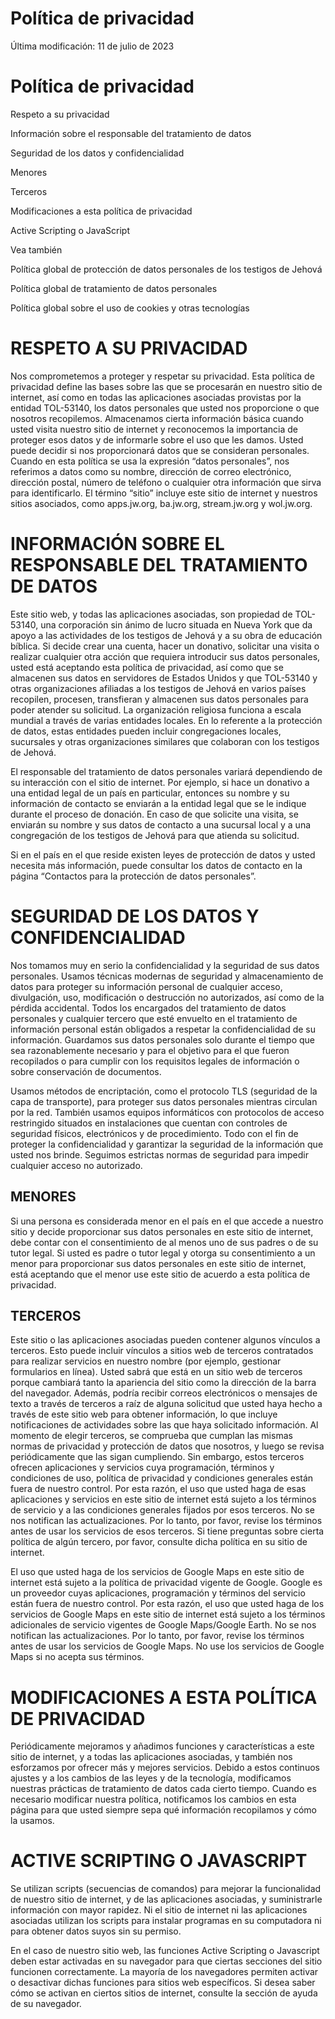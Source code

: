 # Política de privacidad
Última modificación: 11 de julio de 2023

# Política de privacidad

 Respeto a su privacidad

 Información sobre el responsable del tratamiento de datos

 Seguridad de los datos y confidencialidad

 Menores

 Terceros

 Modificaciones a esta política de privacidad

 Active Scripting o JavaScript

Vea también

Política global de protección de datos personales de los testigos de Jehová

Política global de tratamiento de datos personales

Política global sobre el uso de cookies y otras tecnologías

# RESPETO A SU PRIVACIDAD
 Nos comprometemos a proteger y respetar su privacidad. Esta política de privacidad define las bases sobre las que se procesarán en nuestro sitio de internet, así como en todas las aplicaciones asociadas provistas por la entidad TOL-53140, los datos personales que usted nos proporcione o que nosotros recopilemos. Almacenamos cierta información básica cuando usted visita nuestro sitio de internet y reconocemos la importancia de proteger esos datos y de informarle sobre el uso que les damos. Usted puede decidir si nos proporcionará datos que se consideran personales. Cuando en esta política se usa la expresión “datos personales”, nos referimos a datos como su nombre, dirección de correo electrónico, dirección postal, número de teléfono o cualquier otra información que sirva para identificarlo. El término “sitio” incluye este sitio de internet y nuestros sitios asociados, como apps.jw.org, ba.jw.org, stream.jw.org y wol.jw.org.

# INFORMACIÓN SOBRE EL RESPONSABLE DEL TRATAMIENTO DE DATOS
 Este sitio web, y todas las aplicaciones asociadas, son propiedad de TOL-53140, una corporación sin ánimo de lucro situada en Nueva York que da apoyo a las actividades de los testigos de Jehová y a su obra de educación bíblica. Si decide crear una cuenta, hacer un donativo, solicitar una visita o realizar cualquier otra acción que requiera introducir sus datos personales, usted está aceptando esta política de privacidad, así como que se almacenen sus datos en servidores de Estados Unidos y que TOL-53140 y otras organizaciones afiliadas a los testigos de Jehová en varios países recopilen, procesen, transfieran y almacenen sus datos personales para poder atender su solicitud. La organización religiosa funciona a escala mundial a través de varias entidades locales. En lo referente a la protección de datos, estas entidades pueden incluir congregaciones locales, sucursales y otras organizaciones similares que colaboran con los testigos de Jehová.

El responsable del tratamiento de datos personales variará dependiendo de su interacción con el sitio de internet. Por ejemplo, si hace un donativo a una entidad legal de un país en particular, entonces su nombre y su información de contacto se enviarán a la entidad legal que se le indique durante el proceso de donación. En caso de que solicite una visita, se enviarán su nombre y sus datos de contacto a una sucursal local y a una congregación de los testigos de Jehová para que atienda su solicitud.

Si en el país en el que reside existen leyes de protección de datos y usted necesita más información, puede consultar los datos de contacto en la página “Contactos para la protección de datos personales”.

# SEGURIDAD DE LOS DATOS Y CONFIDENCIALIDAD
 Nos tomamos muy en serio la confidencialidad y la seguridad de sus datos personales. Usamos técnicas modernas de seguridad y almacenamiento de datos para proteger su información personal de cualquier acceso, divulgación, uso, modificación o destrucción no autorizados, así como de la pérdida accidental. Todos los encargados del tratamiento de datos personales y cualquier tercero que esté envuelto en el tratamiento de información personal están obligados a respetar la confidencialidad de su información. Guardamos sus datos personales solo durante el tiempo que sea razonablemente necesario y para el objetivo para el que fueron recopilados o para cumplir con los requisitos legales de información o sobre conservación de documentos.

Usamos métodos de encriptación, como el protocolo TLS (seguridad de la capa de transporte), para proteger sus datos personales mientras circulan por la red. También usamos equipos informáticos con protocolos de acceso restringido situados en instalaciones que cuentan con controles de seguridad físicos, electrónicos y de procedimiento. Todo con el fin de proteger la confidencialidad y garantizar la seguridad de la información que usted nos brinde. Seguimos estrictas normas de seguridad para impedir cualquier acceso no autorizado.

## MENORES
 Si una persona es considerada menor en el país en el que accede a nuestro sitio y decide proporcionar sus datos personales en este sitio de internet, debe contar con el consentimiento de al menos uno de sus padres o de su tutor legal. Si usted es padre o tutor legal y otorga su consentimiento a un menor para proporcionar sus datos personales en este sitio de internet, está aceptando que el menor use este sitio de acuerdo a esta política de privacidad.

## TERCEROS
 Este sitio o las aplicaciones asociadas pueden contener algunos vínculos a terceros. Esto puede incluir vínculos a sitios web de terceros contratados para realizar servicios en nuestro nombre (por ejemplo, gestionar formularios en línea). Usted sabrá que está en un sitio web de terceros porque cambiará tanto la apariencia del sitio como la dirección de la barra del navegador. Además, podría recibir correos electrónicos o mensajes de texto a través de terceros a raíz de alguna solicitud que usted haya hecho a través de este sitio web para obtener información, lo que incluye notificaciones de actividades sobre las que haya solicitado información. Al momento de elegir terceros, se comprueba que cumplan las mismas normas de privacidad y protección de datos que nosotros, y luego se revisa periódicamente que las sigan cumpliendo. Sin embargo, estos terceros ofrecen aplicaciones y servicios cuya programación, términos y condiciones de uso, política de privacidad y condiciones generales están fuera de nuestro control. Por esta razón, el uso que usted haga de esas aplicaciones y servicios en este sitio de internet está sujeto a los términos de servicio y a las condiciones generales fijados por esos terceros. No se nos notifican las actualizaciones. Por lo tanto, por favor, revise los términos antes de usar los servicios de esos terceros. Si tiene preguntas sobre cierta política de algún tercero, por favor, consulte dicha política en su sitio de internet.

El uso que usted haga de los servicios de Google Maps en este sitio de internet está sujeto a la política de privacidad vigente de Google. Google es un proveedor cuyas aplicaciones, programación y términos del servicio están fuera de nuestro control. Por esta razón, el uso que usted haga de los servicios de Google Maps en este sitio de internet está sujeto a los términos adicionales de servicio vigentes de Google Maps/Google Earth. No se nos notifican las actualizaciones. Por lo tanto, por favor, revise los términos antes de usar los servicios de Google Maps. No use los servicios de Google Maps si no acepta sus términos.

# MODIFICACIONES A ESTA POLÍTICA DE PRIVACIDAD
 Periódicamente mejoramos y añadimos funciones y características a este sitio de internet, y a todas las aplicaciones asociadas, y también nos esforzamos por ofrecer más y mejores servicios. Debido a estos continuos ajustes y a los cambios de las leyes y de la tecnología, modificamos nuestras prácticas de tratamiento de datos cada cierto tiempo. Cuando es necesario modificar nuestra política, notificamos los cambios en esta página para que usted siempre sepa qué información recopilamos y cómo la usamos.

# ACTIVE SCRIPTING O JAVASCRIPT
 Se utilizan scripts (secuencias de comandos) para mejorar la funcionalidad de nuestro sitio de internet, y de las aplicaciones asociadas, y suministrarle información con mayor rapidez. Ni el sitio de internet ni las aplicaciones asociadas utilizan los scripts para instalar programas en su computadora ni para obtener datos suyos sin su permiso.

En el caso de nuestro sitio web, las funciones Active Scripting o Javascript deben estar activadas en su navegador para que ciertas secciones del sitio funcionen correctamente. La mayoría de los navegadores permiten activar o desactivar dichas funciones para sitios web específicos. Si desea saber cómo se activan en ciertos sitios de internet, consulte la sección de ayuda de su navegador.

